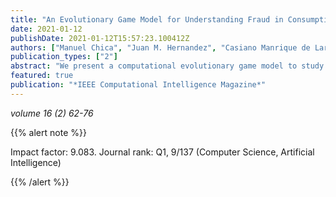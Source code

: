 ```yaml
---
title: "An Evolutionary Game Model for Understanding Fraud in Consumption Taxes"
date: 2021-01-12
publishDate: 2021-01-12T15:57:23.100412Z
authors: ["Manuel Chica", "Juan M. Hernandez", "Casiano Manrique de Lara Penate", "Raymond Chiong"]
publication_types: ["2"]
abstract: "We present a computational evolutionary game model to study and understand fraud dynamics in the consumption tax system, using real-world data of VAT declarations by businesses registered in the Canary Islands, Spain. Players are cooperators if they correctly declare their value added tax (VAT), and are defectors otherwise. We see increasing the subjective audit probability for low transactions is more efficient than increasing this probability for high transactions. Second, favoring social rewards for cooperators or alternative penalties for defectors can be effective policies, but their success depends on the distribution of the audit probability for low and high transactions."
featured: true
publication: "*IEEE Computational Intelligence Magazine*"
---
```



_volume 16 (2) 62-76_


{{% alert note %}}

Impact factor: 9.083. Journal rank: Q1, 9/137 (Computer Science, Artificial Intelligence)

{{% /alert %}}

